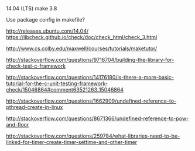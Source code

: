 14.04 (LTS)
    make 3.8

Use package config in makefile?

http://releases.ubuntu.com/14.04/
https://libcheck.github.io/check/doc/check_html/check_3.html

http://www.cs.colby.edu/maxwell/courses/tutorials/maketutor/

http://stackoverflow.com/questions/9716704/building-the-library-for-check-test-c-framework

http://stackoverflow.com/questions/14176180/is-there-a-more-basic-tutorial-for-the-c-unit-testing-framework-check/15046864#comment63521263_15046864

http://stackoverflow.com/questions/1662909/undefined-reference-to-pthread-create-in-linux

http://stackoverflow.com/questions/8671366/undefined-reference-to-pow-and-floor

http://stackoverflow.com/questions/259784/what-libraries-need-to-be-linked-for-timer-create-timer-settime-and-other-timer


